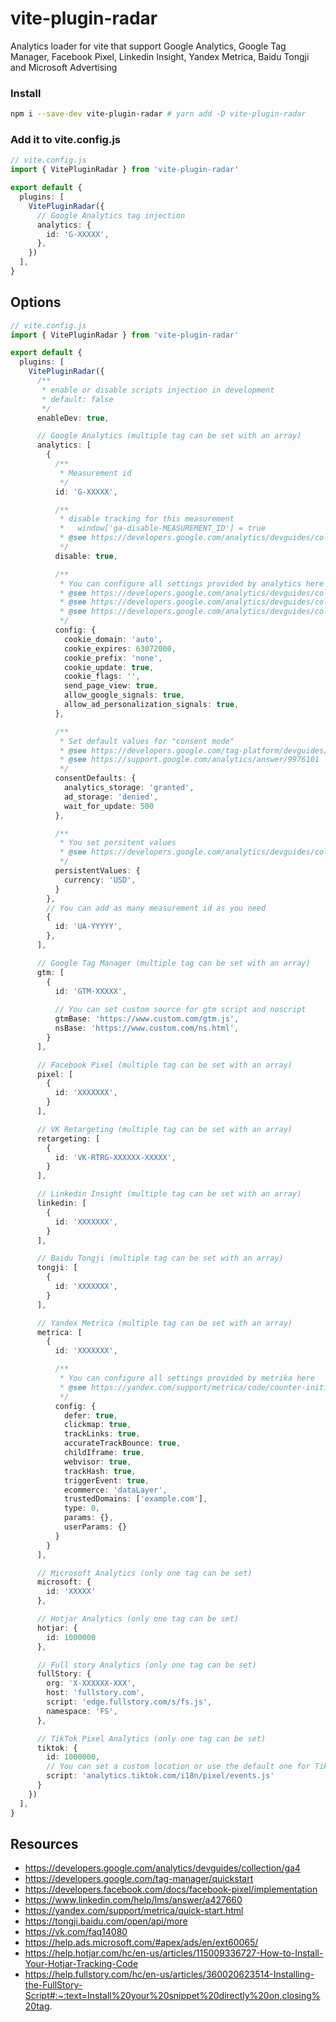 # vite-plugin-radar

Analytics loader for vite that support Google Analytics, Google Tag Manager, Facebook Pixel, 
Linkedin Insight, Yandex Metrica, Baidu Tongji and Microsoft Advertising

### Install

```sh
npm i --save-dev vite-plugin-radar # yarn add -D vite-plugin-radar
```

### Add it to vite.config.js

```ts
// vite.config.js
import { VitePluginRadar } from 'vite-plugin-radar'

export default {
  plugins: [
    VitePluginRadar({
      // Google Analytics tag injection
      analytics: {
        id: 'G-XXXXX',
      },
    })
  ],
}
```


## Options

```ts
// vite.config.js
import { VitePluginRadar } from 'vite-plugin-radar'

export default {
  plugins: [
    VitePluginRadar({
      /**
       * enable or disable scripts injection in development
       * default: false
       */
      enableDev: true,

      // Google Analytics (multiple tag can be set with an array)
      analytics: [
        {
          /**
           * Measurement id
           */
          id: 'G-XXXXX',

          /**
           * disable tracking for this measurement 
           *   window['ga-disable-MEASUREMENT_ID'] = true
           * @see https://developers.google.com/analytics/devguides/collection/ga4/disable-analytics
           */
          disable: true,

          /**
           * You can configure all settings provided by analytics here
           * @see https://developers.google.com/analytics/devguides/collection/ga4/cookies-user-id
           * @see https://developers.google.com/analytics/devguides/collection/ga4/disable-page-view
           * @see https://developers.google.com/analytics/devguides/collection/ga4/display-features
           */
          config: {
            cookie_domain: 'auto',
            cookie_expires: 63072000,
            cookie_prefix: 'none',
            cookie_update: true,
            cookie_flags: '',
            send_page_view: true,
            allow_google_signals: true,
            allow_ad_personalization_signals: true,
          },

          /**
           * Set default values for "consent mode"
           * @see https://developers.google.com/tag-platform/devguides/consent
           * @see https://support.google.com/analytics/answer/9976101
           */
          consentDefaults: {
            analytics_storage: 'granted',
            ad_storage: 'denied',
            wait_for_update: 500
          },

          /**
           * You set persitent values
           * @see https://developers.google.com/analytics/devguides/collection/ga4/persistent-values
           */
          persistentValues: {
            currency: 'USD',
          }
        },
        // You can add as many measurement id as you need
        {
          id: 'UA-YYYYY',
        },
      ],

      // Google Tag Manager (multiple tag can be set with an array)
      gtm: [
        {
          id: 'GTM-XXXXX',
          
          // You can set custom source for gtm script and noscript
          gtmBase: 'https://www.custom.com/gtm.js',
          nsBase: 'https://www.custom.com/ns.html',
        }
      ],

      // Facebook Pixel (multiple tag can be set with an array)
      pixel: [
        {
          id: 'XXXXXXX',
        }
      ],

      // VK Retargeting (multiple tag can be set with an array)
      retargeting: [
        {
          id: 'VK-RTRG-XXXXXX-XXXXX',
        }
      ],

      // Linkedin Insight (multiple tag can be set with an array)
      linkedin: [
        {
          id: 'XXXXXXX',
        }
      ],

      // Baidu Tongji (multiple tag can be set with an array)
      tongji: [
        {
          id: 'XXXXXXX',
        }
      ],

      // Yandex Metrica (multiple tag can be set with an array)
      metrica: [
        {
          id: 'XXXXXXX',

          /**
           * You can configure all settings provided by metrika here
           * @see https://yandex.com/support/metrica/code/counter-initialize.html
           */
          config: {
            defer: true,
            clickmap: true,
            trackLinks: true,
            accurateTrackBounce: true,
            childIframe: true,
            webvisor: true,
            trackHash: true,
            triggerEvent: true,
            ecommerce: 'dataLayer',
            trustedDomains: ['example.com'],
            type: 0,
            params: {},
            userParams: {}
          }
        }
      ],

      // Microsoft Analytics (only one tag can be set)
      microsoft: {
        id: 'XXXXX'
      },

      // Hotjar Analytics (only one tag can be set)
      hotjar: {
        id: 1000000
      },

      // Full story Analytics (only one tag can be set)
      fullStory: {
        org: 'X-XXXXXX-XXX',
        host: 'fullstory.com',
        script: 'edge.fullstory.com/s/fs.js',
        namespace: 'FS',
      },

      // TikTok Pixel Analytics (only one tag can be set)
      tiktok: {
        id: 1000000,
        // You can set a custom location or use the default one for TikTok
        script: 'analytics.tiktok.com/i18n/pixel/events.js'
      }
    })
  ],
}
```


## Resources

- https://developers.google.com/analytics/devguides/collection/ga4
- https://developers.google.com/tag-manager/quickstart
- https://developers.facebook.com/docs/facebook-pixel/implementation
- https://www.linkedin.com/help/lms/answer/a427660
- https://yandex.com/support/metrica/quick-start.html
- https://tongji.baidu.com/open/api/more
- https://vk.com/faq14080
- https://help.ads.microsoft.com/#apex/ads/en/ext60065/
- https://help.hotjar.com/hc/en-us/articles/115009336727-How-to-Install-Your-Hotjar-Tracking-Code
- https://help.fullstory.com/hc/en-us/articles/360020623514-Installing-the-FullStory-Script#:~:text=Install%20your%20snippet%20directly%20on,closing%20tag.
